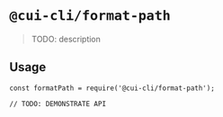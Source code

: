 # `@cui-cli/format-path`

> TODO: description

## Usage

```
const formatPath = require('@cui-cli/format-path');

// TODO: DEMONSTRATE API
```
